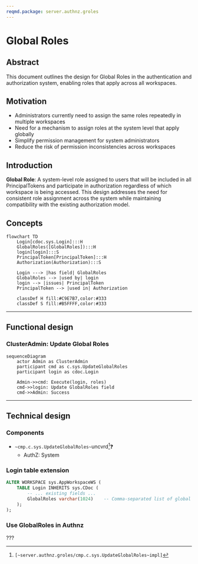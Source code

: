 ```yaml
---
reqmd.package: server.authnz.groles
---
```


# Global Roles

## Abstract

This document outlines the design for Global Roles in the authentication and authorization system, enabling roles that apply across all workspaces.

## Motivation

- Administrators currently need to assign the same roles repeatedly in multiple workspaces
- Need for a mechanism to assign roles at the system level that apply globally
- Simplify permission management for system administrators
- Reduce the risk of permission inconsistencies across workspaces

## Introduction

**Global Role**: A system-level role assigned to users that will be included in all PrincipalTokens and participate in authorization regardless of which workspace is being accessed. This design addresses the need for consistent role assignment across the system while maintaining compatibility with the existing authorization model.

## Concepts

```mermaid
flowchart TD
    Login[cdoc.sys.Login]:::H
    GlobalRoles([GlobalRoles]):::H
    login[login]:::S
    PrincipalToken[PrincipalToken]:::H
    Authorization(Authorization):::S
    
    Login ---> |has field| GlobalRoles
    GlobalRoles --> |used by| login
    login --> |issues| PrincipalToken
    PrincipalToken --> |used in| Authorization
    
    classDef H fill:#C9E7B7,color:#333
    classDef S fill:#B5FFFF,color:#333
```

---

## Functional design

### ClusterAdmin: Update Global Roles

```mermaid
sequenceDiagram
    actor Admin as ClusterAdmin
    participant cmd as c.sys.UpdateGlobalRoles
    participant login as cdoc.Login
    
    Admin->>cmd: Execute(login, roles)
    cmd->>login: Update GlobalRoles field
    cmd->>Admin: Success
```
---

## Technical design

### Components

- `~cmp.c.sys.UpdateGlobalRoles~`uncvrd[^1]❓
  - AuthZ: System

### Login table extension

```sql
ALTER WORKSPACE sys.AppWorkspaceWS (
    TABLE Login INHERITS sys.CDoc (
        -- ... existing fields ...
        GlobalRoles varchar(1024)    -- Comma-separated list of global roles
    );
);
```

### Use GlobalRoles in Authnz

???

[^1]: `[~server.authnz.groles/cmp.c.sys.UpdateGlobalRoles~impl]`
